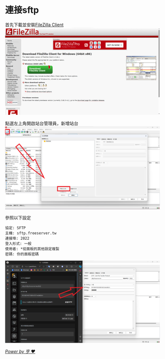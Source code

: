# 連接sftp

首先下載並安裝[FileZilla Client](https://filezilla-project.org/download.php)
![img](/img/sftp.png)

點選左上角開啟站台管理員，新增站台
![img](/img/sftp-1.png)

參照以下設定
```
協定: SFTP
主機: sftp.freeserver.tw
連接埠: 2022
登入形式: 一般
使用者: *從面板的其他設定複製
密碼: 你的面板密碼
```
![img](/img/sftp-2.png)

*[Power by 亨 ❤](https://github.com/HansHans135)*